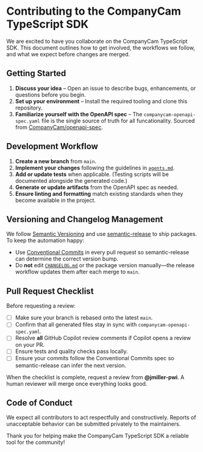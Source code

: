 # Contributing to the CompanyCam TypeScript SDK

We are excited to have you collaborate on the CompanyCam TypeScript SDK. This document outlines how to get involved, the workflows we follow, and what we expect before changes are merged.

## Getting Started

1. **Discuss your idea** – Open an issue to describe bugs, enhancements, or questions before you begin.
2. **Set up your environment** – Install the required tooling and clone this repository.
3. **Familiarize yourself with the OpenAPI spec** – The `companycam-openapi-spec.yaml` file is the single source of truth for all funcationality. Sourced from [CompanyCam/openapi-spec](https://github.com/CompanyCam/openapi-spec).

## Development Workflow

1. **Create a new branch** from `main`.
2. **Implement your changes** following the guidelines in [`agents.md`](agents.md).
3. **Add or update tests** when applicable. (Testing scripts will be documented alongside the generated code.)
4. **Generate or update artifacts** from the OpenAPI spec as needed.
5. **Ensure linting and formatting** match existing standards when they become available in the project.

## Versioning and Changelog Management

We follow [Semantic Versioning](https://semver.org/) and use [semantic-release](https://semantic-release.gitbook.io/semantic-release/) to ship packages. To keep the automation happy:

- Use [Conventional Commits](https://www.conventionalcommits.org/en/v1.0.0/) in every pull request so semantic-release can determine the correct version bump.
- Do **not** edit [`CHANGELOG.md`](CHANGELOG.md) or the package version manually—the release workflow updates them after each merge to `main`.

## Pull Request Checklist

Before requesting a review:

- [ ] Make sure your branch is rebased onto the latest `main`.
- [ ] Confirm that all generated files stay in sync with `companycam-openapi-spec.yaml`.
- [ ] Resolve **all** GitHub Copilot review comments if Copilot opens a review on your PR.
- [ ] Ensure tests and quality checks pass locally.
- [ ] Ensure your commits follow the Conventional Commits spec so semantic-release can infer the next version.

When the checklist is complete, request a review from **@jmiller-pwi**. A human reviewer will merge once everything looks good.

## Code of Conduct

We expect all contributors to act respectfully and constructively. Reports of unacceptable behavior can be submitted privately to the maintainers.

Thank you for helping make the CompanyCam TypeScript SDK a reliable tool for the community!
